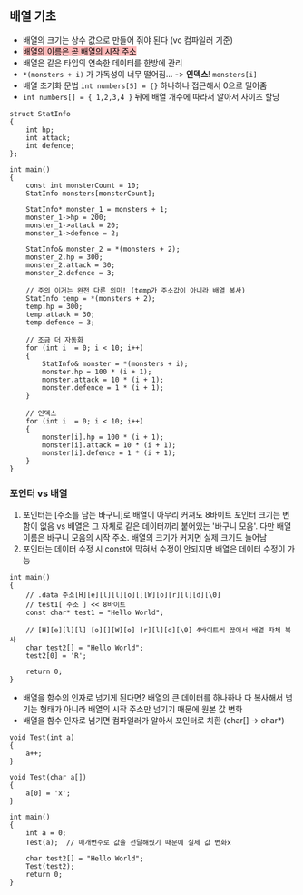 ## 배열 기초
- 배열의 크기는 상수 값으로 만들어 줘야 된다 (vc 컴파일러 기준)
- <mark style="background: #FF898996;">배열의 이름은 곧 배열의 시작 주소</mark>
- 배열은 같은 타입의 연속한 데이터를 한방에 관리
- `*(monsters + i)` 가 가독성이 너무 떨어짐... -> **인덱스**! `monsters[i]`
- 배열 초기화 문법 `int numbers[5] = {}` 하나하나 접근해서 0으로 밀어줌
- `int numbers[] = { 1,2,3,4 }` 뒤에 배열 개수에 따라서 알아서 사이즈 할당

```
struct StatInfo
{
	int hp;
	int attack;
	int defence;
};

int main()
{
	const int monsterCount = 10;
	StatInfo monsters[monsterCount];

	StatInfo* monster_1 = monsters + 1;
	monster_1->hp = 200;
	monster_1->attack = 20;
	monster_1->defence = 2;

	StatInfo& monster_2 = *(monsters + 2);
	monster_2.hp = 300;
	monster_2.attack = 30;
	monster_2.defence = 3;

	// 주의 이거는 완전 다른 의미! (temp가 주소값이 아니라 배열 복사)
	StatInfo temp = *(monsters + 2);
	temp.hp = 300;
	temp.attack = 30;
	temp.defence = 3;

	// 조금 더 자동화
	for (int i  = 0; i < 10; i++)
	{
		StatInfo& monster = *(monsters + i);
		monster.hp = 100 * (i + 1);
		monster.attack = 10 * (i + 1);
		monster.defence = 1 * (i + 1);
	}

	// 인덱스
	for (int i  = 0; i < 10; i++)
	{
		monster[i].hp = 100 * (i + 1);
		monster[i].attack = 10 * (i + 1);
		monster[i].defence = 1 * (i + 1);
	}
}
```


### 포인터 vs 배열
1. 포인터는 [주소를 담는 바구니]로 배열이 아무리 커져도 8바이트 포인터 크기는 변함이 없음 vs 배열은 그 자체로 같은 데이터끼리 붙어있는 '바구니 모음'. 다만 배열 이름은 바구니 모음의 시작 주소. 배열의 크기가 커지면 실제 크기도 늘어남
2. 포인터는 데이터 수정 시 const에 막혀서 수정이 안되지만 배열은 데이터 수정이 가능

```
int main()
{
	// .data 주소[H][e][l][l][o][][W][o][r][l][d][\0]
	// test1[ 주소 ] << 8바이트
	const char* test1 = "Hello World";

	// [H][e][l][l] [o][][W][o] [r][l][d][\0] 4바이트씩 끊어서 배열 자체 복사
	char test2[] = "Hello World";
	test2[0] = 'R';

	return 0;
}
```

- 배열을 함수의 인자로 넘기게 된다면? 배열의 큰 데이터를 하나하나 다 복사해서 넘기는 형태가 아니라 배열의 시작 주소만 넘기기 때문에 원본 값 변화
- 배열을 함수 인자로 넘기면 컴파일러가 알아서 포인터로 치환 (char[] -> char*)
```
void Test(int a)
{
	a++;
}

void Test(char a[])
{
	a[0] = 'x';
}

int main()
{
	int a = 0;
	Test(a);  // 매개변수로 값을 전달해줬기 때문에 실제 값 변화x

	char test2[] = "Hello World";
	Test(test2);
	return 0;
}
```